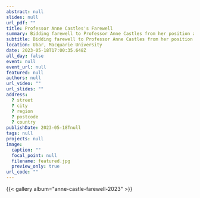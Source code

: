 ```yaml
---
abstract: null
slides: null
url_pdf: ""
title: Professor Anne Castles's Farewell
summary: Bidding farewell to Professor Anne Castles from her position as Scientific Director of the Macquarie University Centre for Reading.
subtitle: Bidding farewell to Professor Anne Castles from her position as Scientific Director of the Macquarie University Centre for Reading.
location: Ubar, Macquarie University
date: 2023-05-18T17:00:35.648Z
all_day: false
event: null
event_url: null
featured: null
authors: null
url_video: ""
url_slides: ""
address:
  ? street
  ? city
  ? region
  ? postcode
  ? country
publishDate: 2023-05-18Tnull
tags: null
projects: null
image:
  caption: ""
  focal_point: null
  filename: featured.jpg
  preview_only: true
url_code: ""
---
```


{{< gallery album="anne-castle-farewell-2023" >}}
